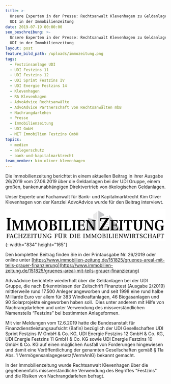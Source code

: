 ```yaml
---
title: >-
  Unsere Experten in der Presse: Rechtsanwalt Klevenhagen zu Geldanlagen bei der
  UDI in der Immobilienzeitung
date: 2019-07-19 00:00:00
seo_beschreibung: >-
  Unsere Experten in der Presse: Rechtsanwalt Klevenhagen zu Geldanlagen bei der
  UDI in der Immobilienzeitung
layout: post
feature_bild_path: /uploads/immozeitung.png
tags:
  - Festzinsanlage UDI
  - UDI Festzins 11
  - UDI Festzins 12
  - UDI Sprint Festzins IV
  - UDI Energie Festzins 14
  - Klevenhagen
  - RA Klevenhagen
  - AdvoAdvice Rechtsanwälte
  - AdvoAdvice Partnerschaft von Rechtsanwälten mbB
  - Nachrangdarlehen
  - Presse
  - Immobilienzeitung
  - UDI GmbH
  - MET Immobilien Festzins GmbH
topics:
  - medien
  - anlegerschutz
  - bank-und-kapitalmarktrecht
team_member: kim-oliver-klevenhagen
---
```


Die Immobilienzeitung berichtet in einem aktuellen Beitrag in ihrer Ausgabe 26/2019 vom 27.06.2019 &uuml;ber die Geldanlagen bei der UDI Gruppe, einem gro&szlig;en, bankenunabh&auml;ngigen Direktvertrieb von ökologischen Geldanlagen.

Unser Experte und Fachanwalt f&uuml;r Bank- und Kapitalmarktrecht Kim Oliver Klevenhagen von der Kanzlei AdvoAdvice wurde f&uuml;r den Beitrag interviewt.

![](/uploads/immozeitung.png){: width="834" height="165"}

Den kompletten Beitrag finden Sie in der Printausgabe Nr. 26/2019 oder online unter&nbsp;[https://www.immobilien-zeitung.de/151825/gruenes-areal-mit-teils-grauer-finanzierung](https://www.immobilien-zeitung.de/151825/gruenes-areal-mit-teils-grauer-finanzierung)

AdvoAdvice berichtete wiederholt &uuml;ber die Geldanlagen bei der UDI Gruppe, die nach Erkenntnissen der Zeitschrift Finanztest (Ausgabe 2/2019) mittlerweile rund 17.500 Anleger angeworben und seit 1998 eine rund halbe Milliarde Euro vor allem f&uuml;r 383 Windkraftanlagen, 46 Biogasanlagen und 90 Solarprojekte eingeworben haben soll.&nbsp; Dies unter anderem mit Hilfe von Nachrangdarlehen und unter Verwendung des missverst&auml;ndlichen Namensteils “Festzins” bei bestimmten Anlageformen.

Mit vier Meldungen vom 12.6.2019 hatte die Bundesanstalt f&uuml;r Finanzdienstleistungsaufsicht (Bafin) bez&uuml;glich der UDI Gesellschaften UDI Sprint Festzins IV GmbH & Co. KG, UDI Energie Festzins 12 GmbH & Co. KG, UDI Energie Festzins 11 GmbH & Co. KG sowie UDI Energie Festzins 10 GmbH & Co. KG auf einen möglichen Ausfall von Forderungen hingewiesen und damit eine Veröffentlichung der genannten Gesellschaften gem&auml;&szlig; &sect; 11a Abs. 1 Vermögensanlagegesetz(VermAnlG) bekannt gemacht.

In der Immobilienzeitung wurde Rechtsanwalt Klevenhagen &uuml;ber die gegebenenfalls missverst&auml;ndliche Verwendung des Begriffes "Festzins" und die Risiken von Nachrangdarlehen befragt.